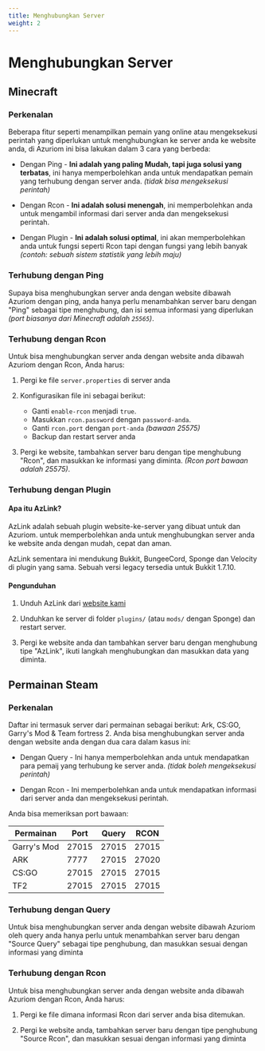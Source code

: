 ```yaml
---
title: Menghubungkan Server
weight: 2
---
```


# Menghubungkan Server

## Minecraft

### Perkenalan

Beberapa fitur seperti menampilkan pemain yang online atau
mengeksekusi perintah yang diperlukan untuk menghubungkan ke server anda ke website
anda, di Azuriom ini bisa lakukan dalam 3 cara yang berbeda:

* Dengan Ping - **Ini adalah yang paling Mudah, tapi juga solusi yang terbatas**, ini hanya memperbolehkan anda untuk mendapatkan 
pemain yang terhubung dengan server anda. _(tidak bisa mengeksekusi perintah)_

* Dengan Rcon - **Ini adalah solusi menengah**, ini memperbolehkan anda untuk mengambil informasi 
dari server anda dan mengeksekusi perintah.

* Dengan Plugin - **Ini adalah solusi optimal**, ini akan memperbolehkan anda untuk fungsi seperti Rcon
tapi dengan fungsi yang lebih banyak _(contoh: sebuah sistem statistik yang lebih maju)_

### Terhubung dengan Ping

Supaya bisa menghubungkan server anda dengan website dibawah Azuriom dengan ping, 
anda hanya perlu menambahkan server baru dengan "Ping" sebagai tipe menghubung,
dan isi semua informasi yang diperlukan _(port biasanya dari Minecraft adalah `25565`)_.

### Terhubung dengan Rcon

Untuk bisa menghubungkan server anda dengan website anda dibawah Azuriom dengan Rcon, 
Anda harus:

1. Pergi ke file `server.properties` di server anda

1. Konfigurasikan file ini sebagai berikut:
    * Ganti `enable-rcon` menjadi `true`.
    * Masukkan `rcon.password` dengan `password-anda`.
    * Ganti `rcon.port` dengan `port-anda` _(bawaan 25575)_
    * Backup dan restart server anda
   
1. Pergi ke website, tambahkan server baru dengan tipe menghubung "Rcon",
dan masukkan ke informasi yang diminta. _(Rcon port bawaan adalah 25575)_.

### Terhubung dengan Plugin

#### Apa itu AzLink?

AzLink adalah sebuah plugin website-ke-server yang dibuat untuk dan Azuriom. 
untuk memperbolehkan anda untuk menghubungkan server anda ke website anda dengan mudah, cepat dan aman.

AzLink sementara ini mendukung Bukkit, BungeeCord, Sponge dan Velocity di plugin yang sama.
Sebuah versi legacy tersedia untuk Bukkit 1.7.10.

#### Pengunduhan

1. Unduh AzLink dari [website kami](https://azuriom.com/azlink)

1. Unduhkan ke server di folder `plugins/` (atau `mods/` dengan Sponge)
dan restart server.

1. Pergi ke website anda dan tambahkan server baru dengan menghubung tipe "AzLink", 
ikuti langkah menghubungkan dan masukkan data yang diminta.

## Permainan Steam

### Perkenalan

Daftar ini termasuk server dari permainan sebagai berikut: Ark, CS:GO, Garry's Mod & Team fortress 2.
Anda bisa menghubungkan server anda dengan website anda dengan dua cara dalam kasus ini: 

* Dengan Query - Ini hanya memperbolehkan anda untuk mendapatkan
para pemaij yang terhubung ke server anda. _(tidak boleh mengeksekusi perintah)_

* Dengan Rcon - Ini memperbolehkan anda untuk mendapatkan informasi
dari server anda dan mengeksekusi perintah.

Anda bisa memeriksan port bawaan:

|    Permainan     | Port  | Query | RCON  |
| ----------- | ----- | ----- | ----- |
| Garry's Mod | 27015 | 27015 | 27015 |
|     ARK     | 7777  | 27015 | 27020 |
|   CS:GO     | 27015 | 27015 | 27015 |
|    TF2      | 27015 | 27015 | 27015 |

### Terhubung dengan Query

Untuk bisa menghubungkan server anda dengan website dibawah Azuriom oleh query
anda hanya perlu untuk menambahkan server baru dengan "Source Query" sebagai tipe penghubung, 
dan masukkan sesuai dengan informasi yang diminta

### Terhubung dengan Rcon

Untuk bisa menghubungkan server anda dengan website anda dibawah Azuriom dengan Rcon,
Anda harus:

1. Pergi ke file dimana informasi Rcon dari server anda bisa ditemukan.
   
1. Pergi ke website anda, tambahkan server baru dengan tipe penghubung "Source Rcon", 
dan masukkan sesuai dengan informasi yang diminta
